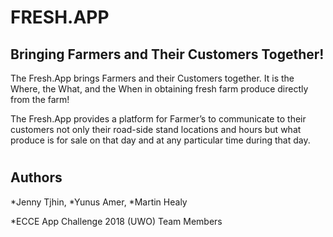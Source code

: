 # FRESH.APP
## Bringing Farmers and Their Customers Together!

The Fresh.App brings Farmers and their Customers together. It is the Where, the What, and the When in obtaining fresh farm produce directly from the farm!

The Fresh.App provides a platform for Farmer’s to communicate to their customers not only their road-side stand locations and hours but what produce is for sale on that day and at any particular time during that day.


# 




## Authors
*Jenny Tjhin,
*Yunus Amer,
*Martin Healy

*ECCE App Challenge 2018 (UWO) Team Members


